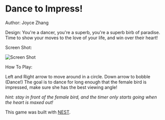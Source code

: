 # Dance to Impress!

Author: Joyce Zhang

Design: 
You're a dancer, you're a superb, you're a superb birb of paradise. 
Time to show your moves to the love of your life, and win over their heart!

Screen Shot:

![Screen Shot](screenshot.png)

How To Play:

Left and Right arrow to move around in a circle. Down arrow to bobble (Dance!)
The goal is to dance for long enough that the female bird is impressed, make sure she has the best viewing angle!

*hint: stay in front of the female bird, and the timer only starts going when the heart is maxed out!*

This game was built with [NEST](NEST.md).
